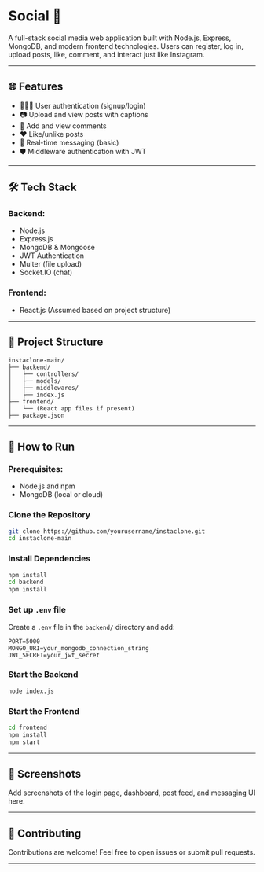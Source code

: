 
# Social 📸

A full-stack social media web application built with Node.js, Express, MongoDB, and modern frontend technologies. Users can register, log in, upload posts, like, comment, and interact just like Instagram.

---

## 🌐 Features

- 🧑‍🤝‍🧑 User authentication (signup/login)
- 📷 Upload and view posts with captions
- 💬 Add and view comments
- ❤️ Like/unlike posts
- 📨 Real-time messaging (basic)
- 🛡️ Middleware authentication with JWT

---

## 🛠️ Tech Stack

### Backend:
- Node.js
- Express.js
- MongoDB & Mongoose
- JWT Authentication
- Multer (file upload)
- Socket.IO (chat)

### Frontend:
- React.js (Assumed based on project structure)

---

## 📁 Project Structure

```
instaclone-main/
├── backend/
│   ├── controllers/
│   ├── models/
│   ├── middlewares/
│   ├── index.js
├── frontend/
│   └── (React app files if present)
├── package.json
```

---

## 🚀 How to Run

### Prerequisites:
- Node.js and npm
- MongoDB (local or cloud)

### Clone the Repository

```bash
git clone https://github.com/yourusername/instaclone.git
cd instaclone-main
```

### Install Dependencies

```bash
npm install
cd backend
npm install
```

### Set up `.env` file

Create a `.env` file in the `backend/` directory and add:

```
PORT=5000
MONGO_URI=your_mongodb_connection_string
JWT_SECRET=your_jwt_secret
```

### Start the Backend

```bash
node index.js
```

### Start the Frontend

```bash
cd frontend
npm install
npm start
```

---

## 📸 Screenshots

Add screenshots of the login page, dashboard, post feed, and messaging UI here.

---

## 🤝 Contributing

Contributions are welcome! Feel free to open issues or submit pull requests.

---
